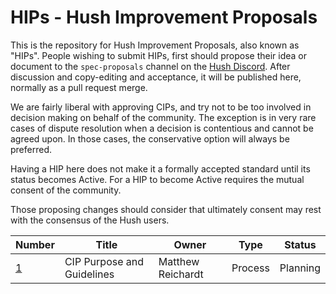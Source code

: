 # HIPs - Hush Improvement Proposals

This is the repository for Hush Improvement Proposals, also known as "HIPs". People wishing to submit HIPs, first should propose their idea or document to the `spec-proposals` channel on the [Hush Discord](https://discord.io/hush). After discussion and copy-editing and acceptance, it will be published here, normally as a pull request merge. 

We are fairly liberal with approving CIPs, and try not to be too involved in decision making on behalf of the community. The exception is in very rare cases of dispute resolution when a decision is contentious and cannot be agreed upon. In those cases, the conservative option will always be preferred.

Having a HIP here does not make it a formally accepted standard until its status becomes Active. For a HIP to become Active requires the mutual consent of the community.

Those proposing changes should consider that ultimately consent may rest with the consensus of the Hush users.

Number            | Title                                      | Owner                                 | Type          | Status        |
-------------     | -------------------------------------------| ------------------------------------- | ------------- | ------------- |
[1](cip-0001.md)  | CIP Purpose and Guidelines                 | Matthew Reichardt                     | Process       | Planning      |
